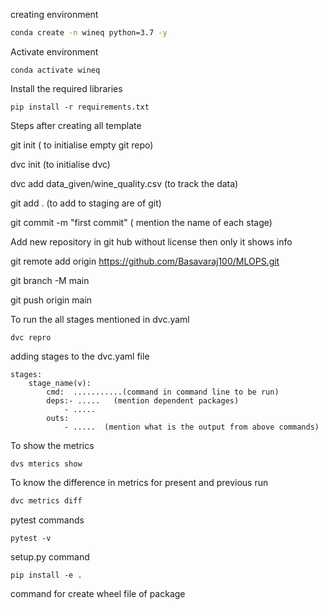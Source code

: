 creating environment
```bash
conda create -n wineq python=3.7 -y
```
Activate environment
```
conda activate wineq
```

Install the required libraries
```
pip install -r requirements.txt
```

Steps after creating all template

git init        ( to initialise empty git repo)

dvc init        (to initialise dvc)

dvc add data_given/wine_quality.csv   (to track the data)

git add .   (to add to staging are of git)

git commit -m "first commit"  ( mention the name of each stage)

Add new repository in git hub without license then only it shows info


git remote add origin https://github.com/Basavaraj100/MLOPS.git

git branch -M main

git push origin main

To run the all stages mentioned in dvc.yaml
```
dvc repro
```

adding stages to the dvc.yaml file
```
stages:
    stage_name(v):
        cmd:  ...........(command in command line to be run)
        deps:- .....   (mention dependent packages)
            - .....
        outs: 
            - .....  (mention what is the output from above commands)

```


To show the metrics
```
dvs mterics show
```

To know the difference in metrics for present and previous run
```bash
dvc metrics diff
```


pytest commands
```
pytest -v
```

setup.py command
```
pip install -e .
```

command for create wheel file of package
``` python setup.py sdist bdist_wheel
```